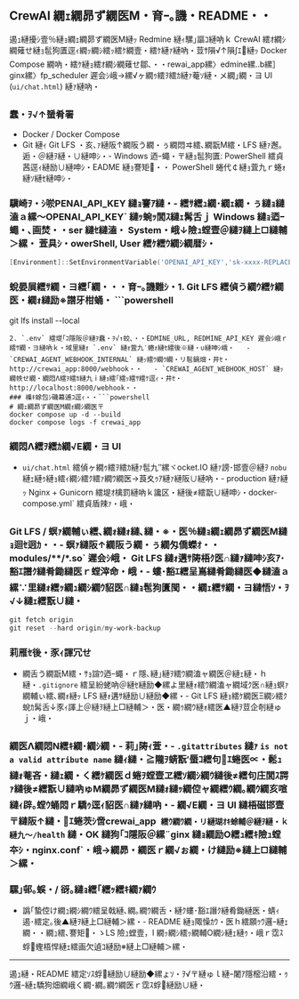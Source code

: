 ﻿## CrewAI 繝ｪ繝昴ず繝医Μ・育ｰ｡譏・README・・
遏ｭ縺擾ｼ壹％縺ｮ繝ｪ繝昴ず繝医Μ縺ｯ Redmine 縺ｨ騾｣謳ｺ縺吶ｋ CrewAI 繧ｵ繝ｼ繝薙せ縺ｮ髢狗匱逕ｨ繝ｯ繝ｼ繧ｯ繧ｹ繝壹・繧ｹ縺ｧ縺吶・荳ｻ隕√↑隕∫ｴ縺ｯ Docker Compose 繝吶・繧ｹ縺ｮ繧ｵ繝ｼ繝薙せ鄒､・・rewai_app縲〉edmine縲‥b縲］ginx縲〉fp_scheduler 遲会ｼ峨→縲√ヶ繝ｩ繧ｦ繧ｶ縺ｧ菴ｿ縺・メ繝｣繝・ヨ UI (`ui/chat.html`) 縺ｧ縺吶・
### 蠢・ｦ√↑蜑肴署
- Docker / Docker Compose
- Git 縺ｨ Git LFS ・亥､ｧ縺阪↑繝阪う繝・ぅ繝悶ヰ繧､繝翫Μ繧・LFS 縺ｧ邂｡逅・＠縺ｦ縺・∪縺呻ｼ・- Windows 迺ｰ蠅・〒縺ｮ髢狗匱: PowerShell 繧貞茜逕ｨ縺励∪縺呻ｼ・EADME 縺ｮ謇矩・・ PowerShell 蜷代￠縺ｮ萓九ｒ蜷ｫ縺ｿ縺ｾ縺呻ｼ・
### 驥崎ｦ・ｼ唹PENAI_API_KEY 縺ｮ謇ｱ縺・- 繧ｻ繧ｭ繝･繝ｪ繝・ぅ縺ｮ縺溘ａ縲～OPENAI_API_KEY` 縺ｯ蜿ｯ閭ｽ縺ｪ髯舌ｊ Windows 縺ｮ迺ｰ蠅・､画焚・・ser 縺ｾ縺溘・ System・峨↓險ｭ螳壹＠縺ｦ縺上□縺輔＞縲・  萓具ｼ・owerShell, User 繧ｹ繧ｳ繝ｼ繝暦ｼ・

  ```powershell
  [Environment]::SetEnvironmentVariable('OPENAI_API_KEY','sk-xxxx-REPLACE','User')
  ```

### 蛻晏屓繧ｻ繝・ヨ繧｢繝・・・育ｰ｡譏難ｼ・1. Git LFS 繧偵う繝ｳ繧ｹ繝医・繝ｫ縺励※譛牙柑蛹・   ```powershell
   git lfs install --local
   ```
2. `.env` 繧堤｢ｺ隱阪＠縺ｦ蠢・ｦ√↑蛟､・・EDMINE_URL, REDMINE_API_KEY 遲会ｼ峨ｒ繧ｻ繝・ヨ縺吶ｋ・域里縺ｫ `.env` 縺ｫ萓九′蜷ｫ縺ｾ繧後※縺・∪縺呻ｼ峨・   - `CREWAI_AGENT_WEBHOOK_INTERNAL` 縺ｯ繧ｳ繝ｳ繝・リ髢鍋畑・井ｾ・ http://crewai_app:8000/webhook・・   - `CREWAI_AGENT_WEBHOOK_HOST` 縺ｯ繝帙せ繝・繝悶Λ繧ｦ繧ｶ縺九ｉ縺ｮ繧｢繧ｯ繧ｻ繧ｹ逕ｨ・井ｾ・ http://localhost:8000/webhook・・
### 襍ｷ蜍包ｼ磯幕逋ｺ逕ｨ・・```powershell
# 繝ｪ繝昴ず繝医Μ繝ｫ繝ｼ繝医〒
docker compose up -d --build
docker compose logs -f crewai_app
```

### 繝悶Λ繧ｦ繧ｶ繝√Ε繝・ヨ UI
- `ui/chat.html` 繧偵ヶ繝ｩ繧ｦ繧ｶ縺ｧ髢九″縲ヾocket.IO 縺ｧ謗･邯壹＠縺ｦ `nobu` 縺ｪ縺ｩ縺ｮ繧ｨ繝ｼ繧ｸ繧ｧ繝ｳ繝医→莨夊ｩｱ縺ｧ縺阪∪縺吶・- production 縺ｧ縺ｯ Nginx + Gunicorn 繧堤ｵ檎罰縺吶ｋ讒区・縺後≠繧翫∪縺呻ｼ・docker-compose.yml` 繧貞盾辣ｧ・峨・
### Git LFS / 螟ｧ繝輔ぃ繧､繝ｫ縺ｫ縺､縺・※・医％縺ｮ繝ｪ繝昴ず繝医Μ縺ｮ迴ｾ迥ｶ・・- 螟ｧ縺阪↑繝阪う繝・ぅ繝匁僑蠑ｵ・・modules/**/*.so` 遲会ｼ峨・ Git LFS 縺ｫ遘ｻ陦梧ｸ医∩縺ｧ縺呻ｼ亥ｱ･豁ｴ譖ｸ縺肴鋤縺医ｒ螳滓命・峨・- 螻･豁ｴ繧呈嶌縺肴鋤縺医◆縺溘ａ縲∵里縺ｫ繧ｯ繝ｭ繝ｼ繝ｳ貂医∩縺ｮ髢狗匱閠・・繝ｪ繧ｻ繝・ヨ縺悟ｿ・ｦ√↓縺ｪ繧翫∪縺・
  ```powershell
  git fetch origin
  git reset --hard origin/my-work-backup
  ```

### 莉雁ｾ後・豕ｨ諢冗せ
- 繝舌う繝翫Μ繧・ｻｮ諠ｳ迺ｰ蠅・ｒ隱､縺｣縺ｦ繧ｳ繝溘ャ繝医＠縺ｪ縺・ｈ縺・`.gitignore` 繧呈紛蛯吶＠縺ｾ縺励◆縲よ里縺ｫ繧ｳ繝溘ャ繝域ｸ医∩縺ｮ螟ｧ繝輔ぃ繧､繝ｫ縺ｯ LFS 縺ｫ遘ｻ縺励∪縺励◆縲・- Git LFS 縺ｮ繧ｹ繝医Ξ繝ｼ繧ｸ蛻ｶ髯舌↓豕ｨ諢上＠縺ｦ縺上□縺輔＞・医・繝ｩ繝ｳ縺ｫ繧医▲縺ｦ荳企剞縺ゅｊ・峨・
### 繝医Λ繝悶Ν繧ｷ繝･繝ｼ繝・- 莉｣陦ｨ萓・- `.gitattributes` 縺ｧ `is not a valid attribute name` 縺ｨ縺・≧隴ｦ蜻翫′蜃ｺ繧句ｴ蜷医∝・鬆ｭ縺ｫ菴吝・縺ｪ繝・く繧ｹ繝医ｄ蜷ｦ螳壹ヱ繧ｿ繝ｼ繝ｳ縺後≠繧句庄閭ｽ諤ｧ縺後≠繧翫∪縺吶ゅΜ繝昴ず繝医Μ縺ｫ縺ｯ繝倥ャ繝繧ｳ繝｡繝ｳ繝亥喧縺ｨ辟｡螳ｳ蛹悶ｒ驕ｩ逕ｨ貂医∩縺ｧ縺吶・- 繝√Ε繝・ヨ UI 縺梧磁邯壹〒縺阪↑縺・ｴ蜷茨ｼ啻crewai_app` 繧ｳ繝ｳ繝・リ縺瑚ｵｷ蜍輔＠縺ｦ縺・ｋ縺九～/health` 縺・OK 縺狗｢ｺ隱阪＠縲¨ginx 縺ｮ繝励Ο繧ｭ繧ｷ險ｭ螳夲ｼ・nginx.conf`・峨→繝昴・繝医ｒ繝√ぉ繝・け縺励※縺上□縺輔＞縲・
### 騾｣邨｡蜈・/ 谺｡縺ｮ繧｢繧ｯ繧ｷ繝ｧ繝ｳ
- 譌｢蟄倥け繝ｭ繝ｼ繝ｳ繧呈戟縺､繝｡繝ｳ繝舌・縺ｸ螻･豁ｴ譖ｸ縺肴鋤縺医・蜻ｨ遏･繧定｡後▲縺ｦ縺上□縺輔＞縲・- README 縺ｮ陬懆ｶｳ・医ｈ繧願ｩｳ邏ｰ縺ｪ繝・・繝ｭ繧､謇矩・ゝLS 險ｭ螳壹，I 繝ｯ繝ｼ繧ｯ繝輔Ο繝ｼ縺ｪ縺ｩ・峨ｒ霑ｽ蜉蟶梧悍縺ｪ繧画欠遉ｺ縺励※縺上□縺輔＞縲・
---
遏ｭ縺・README 繧定ｿｽ蜉縺励∪縺励◆縲ょｿ・ｦ√〒縺ゅｌ縺ｰ闍ｱ隱樒沿繧・ｩｳ邏ｰ縺ｪ驕狗畑繝峨く繝･繝｡繝ｳ繝医ｒ霑ｽ蜉縺励∪縺・
